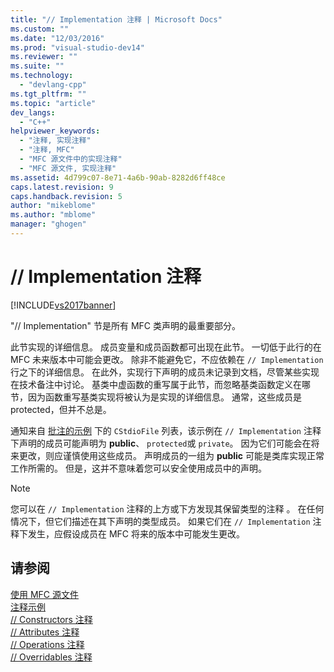 ```yaml
---
title: "// Implementation 注释 | Microsoft Docs"
ms.custom: ""
ms.date: "12/03/2016"
ms.prod: "visual-studio-dev14"
ms.reviewer: ""
ms.suite: ""
ms.technology: 
  - "devlang-cpp"
ms.tgt_pltfrm: ""
ms.topic: "article"
dev_langs: 
  - "C++"
helpviewer_keywords: 
  - "注释, 实现注释"
  - "注释, MFC"
  - "MFC 源文件中的实现注释"
  - "MFC 源文件, 实现注释"
ms.assetid: 4d799c07-8e71-4a6b-90ab-8282d6ff48ce
caps.latest.revision: 9
caps.handback.revision: 5
author: "mikeblome"
ms.author: "mblome"
manager: "ghogen"
---
```

# // Implementation 注释
[!INCLUDE[vs2017banner](../assembler/inline/includes/vs2017banner.md)]

"\/\/ Implementation"  节是所有 MFC 类声明的最重要部分。  
  
 此节实现的详细信息。  成员变量和成员函数都可出现在此节。  一切低于此行的在 MFC 未来版本中可能会更改。  除非不能避免它，不应依赖在 `// Implementation` 行之下的详细信息。  在此外，实现行下声明的成员未记录到文档，尽管某些实现在技术备注中讨论。  基类中虚函数的重写属于此节，而忽略基类函数定义在哪节，因为函数重写基类实现将被认为是实现的详细信息。  通常，这些成员是 protected，但并不总是。  
  
 通知来自 [批注的示例](../mfc/an-example-of-the-comments.md) 下的 `CStdioFile` 列表，该示例在 `// Implementation` 注释下声明的成员可能声明为 **public**、 `protected`或 `private`。  因为它们可能会在将来更改，则应谨慎使用这些成员。  声明成员的一组为 **public** 可能是类库实现正常工作所需的。  但是，这并不意味着您可以安全使用成员中的声明。  
  
> [!NOTE]
>  您可以在 `// Implementation` 注释的上方或下方发现其保留类型的注释 。  在任何情况下，但它们描述在其下声明的类型成员。  如果它们在 `// Implementation` 注释下发生，应假设成员在 MFC 将来的版本中可能发生更改。  
  
## 请参阅  
 [使用 MFC 源文件](../mfc/using-the-mfc-source-files.md)   
 [注释示例](../mfc/an-example-of-the-comments.md)   
 [\/\/ Constructors 注释](../mfc/decrement-constructors-comment.md)   
 [\/\/ Attributes 注释](../mfc/decrement-attributes-comment.md)   
 [\/\/ Operations 注释](../mfc/decrement-operations-comment.md)   
 [\/\/ Overridables 注释](../mfc/decrement-overridables-comment.md)